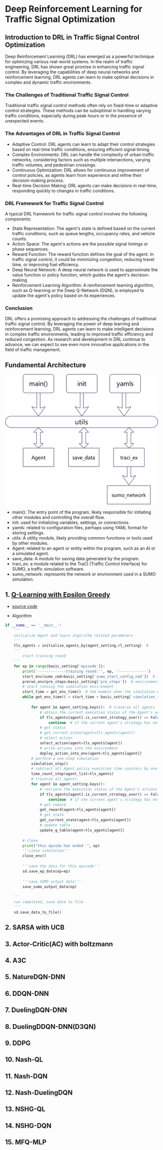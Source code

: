 # Deep Reinforcement Learning for Traffic Signal Optimization

## Introduction to DRL in Traffic Signal Control Optimization

Deep Reinforcement Learning (DRL) has emerged as a powerful technique for optimizing various real-world systems. In the realm of traffic engineering, DRL has shown great promise in enhancing traffic signal control. By leveraging the capabilities of deep neural networks and reinforcement learning, DRL agents can learn to make optimal decisions in complex and dynamic traffic environments.

### The Challenges of Traditional Traffic Signal Control

Traditional traffic signal control methods often rely on fixed-time or adaptive control strategies. These methods can be suboptimal in handling varying traffic conditions, especially during peak hours or in the presence of unexpected events.

### The Advantages of DRL in Traffic Signal Control
- Adaptive Control: DRL agents can learn to adapt their control strategies based on real-time traffic conditions, ensuring efficient signal timing.
- Complex Environments: DRL can handle the complexity of urban traffic networks, considering factors such as multiple intersections, varying traffic volumes, and pedestrian crossings.
- Continuous Optimization: DRL allows for continuous improvement of control policies, as agents learn from experience and refine their decision-making process.
- Real-time Decision Making: DRL agents can make decisions in real-time, responding quickly to changes in traffic conditions.

### DRL Framework for Traffic Signal Control

A typical DRL framework for traffic signal control involves the following components:

- State Representation: The agent's state is defined based on the current traffic conditions, such as queue lengths, occupancy rates, and vehicle counts.
- Action Space: The agent's actions are the possible signal timings or phase sequences.
- Reward Function: The reward function defines the goal of the agent. In traffic signal control, it could be minimizing congestion, reducing travel time, or improving fuel efficiency.
- Deep Neural Network: A deep neural network is used to approximate the value function or policy function, which guides the agent's decision-making.
- Reinforcement Learning Algorithm: A reinforcement learning algorithm, such as Q-learning or the Deep Q-Network (DQN), is employed to update the agent's policy based on its experiences.

### Conclusion
DRL offers a promising approach to addressing the challenges of traditional traffic signal control. By leveraging the power of deep learning and reinforcement learning, DRL agents can learn to make intelligent decisions in complex traffic environments, leading to improved traffic efficiency and reduced congestion. As research and development in DRL continue to advance, we can expect to see even more innovative applications in the field of traffic management.

## Fundamental Architecture 

![Architecture](resources/image.png)

- main(): The entry point of the program, likely responsible for initiating other modules and controlling the overall flow.
- init: used for initializing variables, settings, or connections.
- yamls: related to configuration files, perhaps using YAML format for storing settings.
- utils: A utility module, likely providing common functions or tools used by other modules.
-  Agent: related to an agent or entity within the program, such as an AI or a simulated agent.
- save_data: A module for saving data generated by the program.
- traci_ex: a module related to the TraCI (Traffic Control Interface) for SUMO, a traffic simulation software.
- sumo_network: represents the network or environment used in a SUMO simulation.

## 1. [Q-Learning with Epsilon Greedy](./QL-epsilon_greedy/readme.md)

- [source code](QL-epsilon_greedy/)

- Algorithm

```python
if __name__ == '__main__':
    '''
    initialize Agent and learn algorithm related parameters
    '''
    tls_agents = initialize_agents_by(agent_setting,rl_setting)  #
    '''
        start training round
    '''
    for ep in range(basic_setting['episode']):
        print('-------------training round: ', ep, '-------------')
        start_env(sumo_cmd=basic_setting['sumo_start_config_cmd'])  # initialize environment
        prerun_env(pre_steps=basic_setting['pre_steps'])  # environmental preheating
        # start running the simulation environment
        start_time = get_env_time()  # the moment when the simulation environment starts
        while get_env_time() < start_time + basic_setting['simulation_time']:

            for agent in agent_setting.keys():  # traverse all agents
                # obtain the current execution status of the Agent's actions and whether they have been completed
                if tls_agents[agent].is_current_strategy_over() == False:  # the current action is being executed。。。
                    continue  # if the current agent's strategy has not been fully executed, no action will be taken
                # get status
                # get_current_state(agent=tls_agents[agent])
                # select action
                select_action(agent=tls_agents[agent])
                # write actions into the environment
                deploy_action_into_env(agent=tls_agents[agent])
            # perform a one-step simulation
            simulation_step()
            # subtract all Agent policy execution time counters by one
            time_count_step(agent_list=tls_agents)
            # traverse all agents
            for agent in agent_setting.keys():
                # retrieve the execution status of the Agent's actions and confirm if it has been completed
                if tls_agents[agent].is_current_strategy_over() == False:  # the current action is being executed。。。
                    continue  # if the current agent's strategy has not been fully executed, no action will be taken
                # get reward
                get_reward(agent=tls_agents[agent])
                # get state
                get_current_state(agent=tls_agents[agent])
                # update table
                update_q_table(agent=tls_agents[agent])

        # close
        print("this epsido has ended：", ep)
        '''ciose simulation'''
        close_env()

        '''save the data for this episode'''
        sd.save_ep_data(ep=ep)

        '''save SUMO output data'''
        save_sumo_output_data(ep)

    '''
    run completed, save data to file
    '''
    sd.save_data_to_file()
```

## 2. SARSA with UCB

## 3. Actor-Critic(AC) with boltzmann

## 4. A3C

## 5. NatureDQN-DNN

## 6. DDQN-DNN

## 7. DuelingDQN-DNN

## 8. DuelingDDQN-DNN(D3QN)

## 9. DDPG

## 10. Nash-QL

## 11. Nash-DQN

## 12. Nash-DuelingDQN

## 13. NSHG-QL

## 14. NSHG-DQN



## 15. MFQ-MLP







